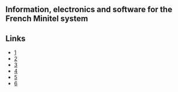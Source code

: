 Information, electronics and software for the French Minitel system
-------------------------------------------------------------------

Links
-----

- [1](https://jbellue.github.io/stum1b/#0-1)
- [2](http://hxc2001.free.fr/minitel/index.html)
- [3](https://blog.typogabor.com/2007/10/28/dada-le-minitel-bien-involontairement-oui/)
- [4](https://www.goto10.fr/minitel/divers/codeurs-en-seine-minitel.pdf)
- [5](https://archive.softwareheritage.org/browse/origin/directory/?origin_url=https://github.com/01010101/Minitel/)
- [6](https://info.blaisepascal.fr/3615-tuveuxmaphoto)
